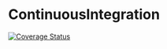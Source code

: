 # ContinuousIntegration

[![Coverage Status](https://coveralls.io/repos/github/VoidWolf6/ContinuousIntegration/badge.svg?branch=main)](https://coveralls.io/github/VoidWolf6/ContinuousIntegration?branch=main)
